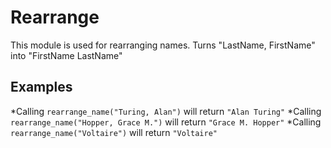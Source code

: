 Rearrange
=========

This module is used for rearranging names.
Turns "LastName, FirstName" into "FirstName LastName"

## Examples

 *Calling `rearrange_name("Turing, Alan")` will return `"Alan Turing"`
 *Calling `rearrange_name("Hopper, Grace M.")` will return `"Grace M. Hopper"`
 *Calling `rearrange_name("Voltaire")` will return `"Voltaire"`
